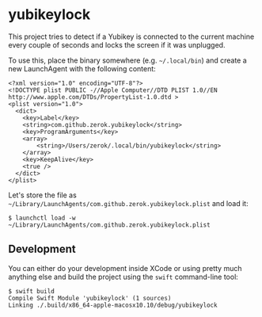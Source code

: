 # yubikeylock

This project tries to detect if a Yubikey is connected to the current machine
every couple of seconds and locks the screen if it was unplugged.

To use this, place the binary somewhere (e.g. `~/.local/bin`) and create a new
LaunchAgent with the following content:

```
<?xml version="1.0" encoding="UTF-8"?>
<!DOCTYPE plist PUBLIC -//Apple Computer//DTD PLIST 1.0//EN http://www.apple.com/DTDs/PropertyList-1.0.dtd >
<plist version="1.0">
  <dict>
    <key>Label</key>
    <string>com.github.zerok.yubikeylock</string>
    <key>ProgramArguments</key>
    <array>
        <string>/Users/zerok/.local/bin/yubikeylock</string>
    </array>
    <key>KeepAlive</key>
    <true />
  </dict>
</plist>
```

Let's store the file as
`~/Library/LaunchAgents/com.github.zerok.yubikeylock.plist` and load it:

```
$ launchctl load -w ~/Library/LaunchAgents/com.github.zerok.yubikeylock.plist
```

## Development

You can either do your development inside XCode or using pretty much anything
else and build the project using the `swift` command-line tool:

```
$ swift build
Compile Swift Module 'yubikeylock' (1 sources)
Linking ./.build/x86_64-apple-macosx10.10/debug/yubikeylock
```
